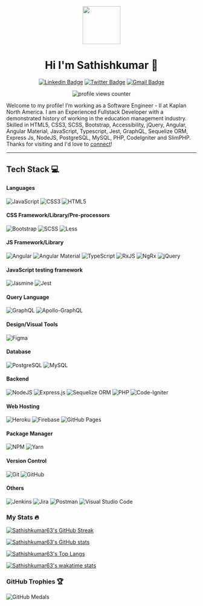 <div id="header" align="center">
  <img
    src="https://media.giphy.com/media/M9gbBd9nbDrOTu1Mqx/giphy.gif"
    width="100"
  />

# Hi I'm Sathishkumar 👋
[![Linkedin Badge](https://img.shields.io/badge/-sathishkumar63-blue?style=flat&logo=Linkedin&logoColor=white&link=https://www.linkedin.com/in/sathishkumar63/)](https://www.linkedin.com/in/sathishkumar63/)
[![Twitter Badge](https://img.shields.io/badge/-@__sathishjim63-1ca0f1?style=flat&labelColor=1ca0f1&logo=twitter&logoColor=white&link=https://twitter.com/sathishjim63)](https://twitter.com/sathishjim63)
[![Gmail Badge](https://img.shields.io/badge/-sathishjim-c14438?style=flat&logo=Gmail&logoColor=white&link=mailto:sathishjim@gmail.com)](mailto:sathishjim@gmail.com)
    
<img
  src="https://komarev.com/ghpvc/?username=sathishkumar63&style=flat-square&color=blue"
  alt="profile views counter"
  />
</div>

Welcome to my profile! I’m working as a Software Engineer - II at Kaplan North America. I am an Experienced Fullstack Developer with a demonstrated history of working in the education management industry. Skilled in HTML5, CSS3, SCSS, Bootstrap, Accessibility, jQuery, Angular, Angular Material, JavaScript, Typescript, Jest, GraphQL, Sequelize ORM,  Express Js, NodeJS, PostgreSQL, MySQL, PHP, CodeIgniter and SlimPHP. Thanks for visiting and I'd love to [connect](https://www.linkedin.com/in/sathishkumar63/)!

---
## Tech Stack 💻
#### Languages
![JavaScript](https://img.shields.io/badge/-JavaScript-%23323330.svg?style=for-the-badge&logo=javascript&logoColor=%23F7DF1E)
![CSS3](https://img.shields.io/badge/-CSS3-%231572B6.svg?style=for-the-badge&logo=css3&logoColor=white)
![HTML5](https://img.shields.io/badge/-HTML5-%23E34F26.svg?style=for-the-badge&logo=html5&logoColor=white)

#### CSS Framework/Library/Pre-processors
![Bootstrap](https://img.shields.io/badge/-Bootstrap-7952b3?style=for-the-badge&logo=bootstrap&logoColor=white)
![SCSS](https://img.shields.io/badge/-SCSS-bf4080?style=for-the-badge&logo=SASS&logoColor=white)
![Less](https://img.shields.io/badge/-less-1d365d?style=for-the-badge&logo=less&logoColor=white)

#### JS Framework/Library
![Angular](https://img.shields.io/badge/-Angular-c4002f?style=for-the-badge&logo=angular&logoColor=white)
![Angular Material](https://img.shields.io/badge/-Angular%20Material-3f51b5?style=for-the-badge&logo=angular&logoColor=white)
![TypeScript](https://img.shields.io/badge/-TypeScript-%23007ACC.svg?style=for-the-badge&logo=typescript&logoColor=white)
![RxJS](https://img.shields.io/badge/-RxJS-%23B7178C.svg?style=for-the-badge&logo=reactivex&logoColor=white)
![NgRx](https://img.shields.io/badge/-NgRx-%23B7178C.svg?style=for-the-badge&logo=reactivex&logoColor=white)
![jQuery](https://img.shields.io/badge/-jQuery-%230769AD.svg?style=for-the-badge&logo=jquery&logoColor=white) 

#### JavaScript testing framework
![Jasmine](https://img.shields.io/badge/-Jasmine-%238A4182.svg?style=for-the-badge&logo=jasmine&logoColor=white)
![Jest](https://img.shields.io/badge/-Jest-%238A4182.svg?style=for-the-badge&logo=jest&logoColor=white)

#### Query Language
![GraphQL](https://img.shields.io/badge/-GraphQL-E10098?style=for-the-badge&logo=graphql&logoColor=white)
![Apollo-GraphQL](https://img.shields.io/badge/Apollo-GraphQL-311C87?style=for-the-badge&logo=apollo-graphql&logoColor=white)

#### Design/Visual Tools
![Figma](https://img.shields.io/badge/-Figma-000?style=for-the-badge&logo=figma)

#### Database
![PostgreSQL](https://img.shields.io/badge/-PostgreSQL-%23316192.svg?style=for-the-badge&logo=postgresql&logoColor=white)
![MySQL](https://img.shields.io/badge/-MySQL-3E6E93?style=for-the-badge&logo=mysql&logoColor=white)

#### Backend
![NodeJS](https://img.shields.io/badge/-NodeJS-6DA55F?style=for-the-badge&logo=node.js&logoColor=white)
![Express.js](https://img.shields.io/badge/-ExpressJS-%23404d59.svg?style=for-the-badge&logo=express&logoColor=%2361DAFB)
![Sequelize ORM](https://img.shields.io/badge/-Sequelize%20ORM-%23404d59.svg?style=for-the-badge&logo=sequelize&logoColor=%2361DAFB)
![PHP](https://img.shields.io/badge/-PHP-%23777BB4.svg?style=for-the-badge&logo=php&logoColor=white)
![Code-Igniter](https://img.shields.io/badge/-CodeIgniter-%23EF4223.svg?style=for-the-badge&logo=codeIgniter&logoColor=white)

#### Web Hosting
![Heroku](https://img.shields.io/badge/-Heroku-79589F?style=for-the-badge&logo=heroku&logoColor=white)
![Firebase](https://img.shields.io/badge/-Firebase-%23039BE5.svg?style=for-the-badge&logo=firebase)
![GitHub Pages](https://img.shields.io/badge/-GitHub%20Pages-000?style=for-the-badge&logo=github)

#### Package Manager
![NPM](https://img.shields.io/badge/-NPM-e34c26?style=for-the-badge&logo=npm&logoColor=white)
![Yarn](https://img.shields.io/badge/-yarn-2188b6?style=for-the-badge&logo=yarn&logoColor=white)

#### Version Control
![Git](https://img.shields.io/badge/-Git-%23E34F26.svg?style=for-the-badge&logo=git&logoColor=white)
![GitHub](https://img.shields.io/badge/-GitHub-%23121011.svg?style=for-the-badge&logo=github&logoColor=white)

#### Others
![Jenkins](https://img.shields.io/badge/-Jenkins-6c757d?style=for-the-badge&logo=jenkins&logoColor=white)
![Jira](https://img.shields.io/badge/-Jira-0052CC?style=for-the-badge&logo=jira&logoColor=white) 
![Postman](https://img.shields.io/badge/-Postman-FF6C37?style=for-the-badge&logo=postman&logoColor=white)
![Visual Studio Code](https://img.shields.io/badge/-Visual%20Studio%20Code-0078d7.svg?style=for-the-badge&logo=visual-studio-code&logoColor=white) 

### My Stats :fire:
[![Sathishkumar63's GitHub Streak](http://github-readme-streak-stats.herokuapp.com?user=sathishkumar63&show_icons=true&count_private=true&theme=github-dark&date_format=M%20j%5B%2C%20Y%5D)](http://github-readme-streak-stats.herokuapp.com?user=sathishkumar63&theme=github-dark&date_format=M%20j%5B%2C%20Y%5D)

[![Sathishkumar63's GitHub stats](https://github-readme-stats.vercel.app/api?username=sathishkumar63&count_private=true&show_icons=true&theme=solarized-dark)](https://github.com/sathishkumar63/github-readme-stats)

[![Sathishkumar63's Top Langs](https://github-readme-stats.vercel.app/api/top-langs/?username=sathishkumar63&langs_count=8&layout=compact&theme=vision-friendly-dark)](https://github-readme-stats.vercel.app/api/top-langs/?username=sathishkumar63&layout=compact&show_icons=true&count_private=true&theme=vision-friendly-dark)

[![Sathishkumar63's wakatime stats](https://github-readme-stats.vercel.app/api/wakatime?username=Sathishkumar63)](https://wakatime.com/@sathishkumar63)

<!--START_SECTION:waka-->
<!--END_SECTION:waka-->

### GitHub Trophies 🏆
  
![GitHub Medals](https://github-profile-trophy.vercel.app/?username=sathishkumar63&theme=darkhub&no-frame=false&no-bg=false&margin-w=4)


